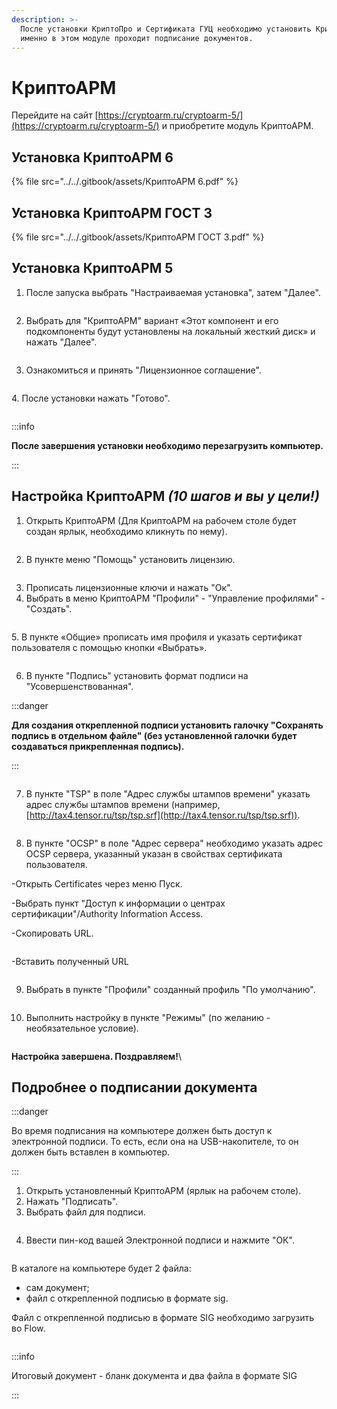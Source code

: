 ```yaml
---
description: >-
  После установки КриптоПро и Сертификата ГУЦ необходимо установить КриптоАРМ,
  именно в этом модуле проходит подписание документов.
---
```


# КриптоАРМ

Перейдите на сайт [https://cryptoarm.ru/cryptoarm-5/](https://cryptoarm.ru/cryptoarm-5/)  и приобретите модуль КриптоАРМ.

## Установка КриптоАРМ 6

{% file src="../../.gitbook/assets/КриптоАРМ 6.pdf" %}

## Установка КриптоАРМ ГОСТ 3

{% file src="../../.gitbook/assets/КриптоАРМ ГОСТ 3.pdf" %}

## Установка КриптоАРМ 5

1. После запуска  выбрать "Настраиваемая установка", затем "Далее".

<figure><img src="../../.gitbook/assets/image (109).png" alt=""><figcaption></figcaption></figure>

2. Выбрать для "КриптоАРМ" вариант «Этот компонент и его подкомпоненты будут установлены на локальный жесткий диск» и нажать "Далее".

<figure><img src="../../.gitbook/assets/image (110).png" alt=""><figcaption></figcaption></figure>

3. Ознакомиться и принять "Лицензионное соглашение".

<figure><img src="../../.gitbook/assets/image (111).png" alt=""><figcaption></figcaption></figure>

&#x20;4\. После установки нажать "Готово".

<figure><img src="../../.gitbook/assets/image (112).png" alt=""><figcaption></figcaption></figure>

:::info

**После завершения установки необходимо перезагрузить компьютер.**&#x20;

:::

## Настройка КриптоАРМ _(10 шагов и вы у цели!)_

1. Открыть КриптоАРМ (Для КриптоАРМ на рабочем столе будет создан ярлык, необходимо кликнуть по нему).

<figure><img src="../../.gitbook/assets/image (113).png" alt=""><figcaption></figcaption></figure>

2. &#x20; В пункте меню "Помощь" установить лицензию.

<figure><img src="../../.gitbook/assets/image (114).png" alt=""><figcaption></figcaption></figure>

3. Прописать лицензионные ключи и нажать "Ок".&#x20;
4. Выбрать в меню КриптоАРМ "Профили" - "Управление профилями" -"Создать".

<figure><img src="../../.gitbook/assets/image (115).png" alt=""><figcaption></figcaption></figure>

5\. В пункте «Общие» прописать имя профиля и указать сертификат пользователя с помощью кнопки «Выбрать».

<figure><img src="../../.gitbook/assets/image (116).png" alt=""><figcaption></figcaption></figure>

6. В пункте "Подпись" установить формат подписи на "Усовершенствованная".&#x20;

:::danger

**Для создания открепленной подписи установить галочку "Сохранять подпись в отдельном файле" (без установленной галочки будет создаваться прикрепленная подпись).**

:::

<figure><img src="../../.gitbook/assets/image (117).png" alt=""><figcaption></figcaption></figure>

7. В пункте "TSP" в поле "Адрес службы штампов времени" указать адрес службы штампов времени (например, [http://tax4.tensor.ru/tsp/tsp.srf](http://tax4.tensor.ru/tsp/tsp.srf)).

<figure><img src="../../.gitbook/assets/image (119).png" alt=""><figcaption></figcaption></figure>

8. В пункте "OCSP" в поле "Адрес сервера" необходимо указать адрес OCSP сервера, указанный указан в свойствах сертификата пользователя.

-Открыть Certificates через меню Пуск.

-Выбрать пункт "Доступ к информации о центрах сертификации"/Authority Information Access.

-Скопировать URL.&#x20;

<figure><img src="../../.gitbook/assets/image (120).png" alt=""><figcaption></figcaption></figure>

-Вставить полученный URL&#x20;

<figure><img src="../../.gitbook/assets/image (121).png" alt=""><figcaption></figcaption></figure>

9. Выбрать в пункте "Профили" созданный профиль "По умолчанию".

<figure><img src="../../.gitbook/assets/image (123).png" alt=""><figcaption></figcaption></figure>

10. Выполнить настройку в пункте "Режимы" (по желанию - необязательное условие).

<figure><img src="../../.gitbook/assets/image (122).png" alt=""><figcaption></figcaption></figure>

**Настройка завершена. Поздравляем!**\


## Подробнее о подписании документа

:::danger

Во время подписания на компьютере должен быть доступ к электронной подписи. То есть, если она на USB-накопителе, то он должен быть вставлен в компьютер.

:::

1. Открыть установленный КриптоАРМ (ярлык на рабочем столе).
2. Нажать "Подписать".
3. Выбрать файл для подписи.

<figure><img src="../../.gitbook/assets/image (124).png" alt=""><figcaption></figcaption></figure>

4. Ввести пин-код вашей Электронной подписи и нажмите "ОК".

<figure><img src="../../.gitbook/assets/image (125).png" alt=""><figcaption></figcaption></figure>

В каталоге на компьютере будет 2 файла:&#x20;

* сам документ;
* файл с открепленной подписью в формате sig.

&#x20;Файл с открепленной подписью в формате SIG необходимо загрузить во Flow.

<figure><img src="../../.gitbook/assets/image (126).png" alt=""><figcaption></figcaption></figure>

:::info

Итоговый документ - бланк документа и два файла в формате SIG

:::
